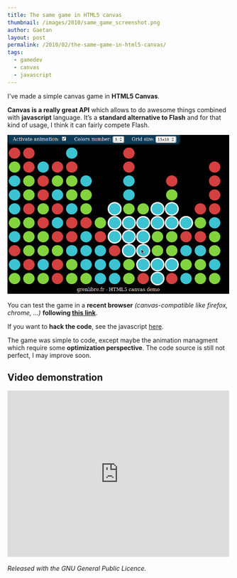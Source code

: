 ```yaml
---
title: The same game in HTML5 canvas
thumbnail: /images/2010/same_game_screenshot.png
author: Gaetan
layout: post
permalink: /2010/02/the-same-game-in-html5-canvas/
tags:
  - gamedev
  - canvas
  - javascript
---
```


 [2]: http://gre.github.io/same-game
 [3]: http://github.com/gre/same-game

I've made a simple canvas game in **HTML5 Canvas**.

**Canvas is a really great API** which allows to do awesome things combined with **javascript** language. It’s a **standard alternative to Flash** and for that kind of usage, I think it can fairly compete Flash.

![screenshot](/images/2010/same_game_screenshot.png)

You can test the game in a **recent browser** *(canvas-compatible like firefox, chrome, …)* **following [this link][2]**.

If you want to **hack the code**, see the javascript [here][3].


The game was simple to code, except maybe the animation managment which require some **optimization perspective**. The code source is still not perfect, I may improve soon.

## Video demonstration

<iframe src="http://player.vimeo.com/video/9606570" width="500" height="375" frameborder="0" webkitAllowFullScreen mozallowfullscreen allowFullScreen></iframe>

*Released with the GNU General Public Licence.*

